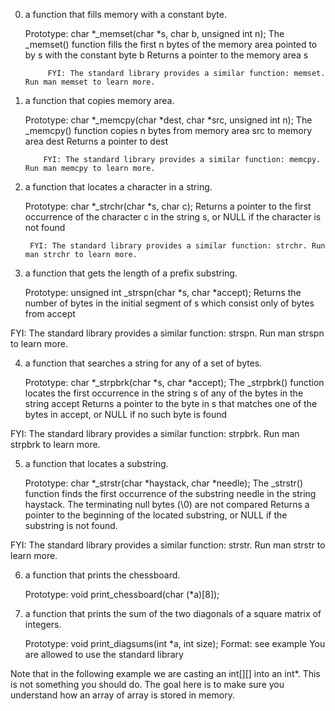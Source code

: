 0. a function that fills memory with a constant byte.

    Prototype: char *_memset(char *s, char b, unsigned int n);
	    The _memset() function fills the first n bytes of the memory area pointed to by s with the constant byte b
		    Returns a pointer to the memory area s

			FYI: The standard library provides a similar function: memset. Run man memset to learn more.

1.  a function that copies memory area.

    Prototype: char *_memcpy(char *dest, char *src, unsigned int n);
	    The _memcpy() function copies n bytes from memory area src to memory area dest
		    Returns a pointer to dest

			FYI: The standard library provides a similar function: memcpy. Run man memcpy to learn more.

2. a function that locates a character in a string.

    Prototype: char *_strchr(char *s, char c);
	    Returns a pointer to the first occurrence of the character c in the string s, or NULL if the character is not found

		FYI: The standard library provides a similar function: strchr. Run man strchr to learn more.

3. a function that gets the length of a prefix substring.

    Prototype: unsigned int _strspn(char *s, char *accept);
    Returns the number of bytes in the initial segment of s which consist only of bytes from accept

FYI: The standard library provides a similar function: strspn. Run man strspn to learn more.

4. a function that searches a string for any of a set of bytes.

    Prototype: char *_strpbrk(char *s, char *accept);
    The _strpbrk() function locates the first occurrence in the string s of any of the bytes in the string accept
    Returns a pointer to the byte in s that matches one of the bytes in accept, or NULL if no such byte is found

FYI: The standard library provides a similar function: strpbrk. Run man strpbrk to learn more.

5. a function that locates a substring.

    Prototype: char *_strstr(char *haystack, char *needle);
    The _strstr() function finds the first occurrence of the substring needle in the string haystack. The terminating null bytes (\0) are not compared
    Returns a pointer to the beginning of the located substring, or NULL if the substring is not found.

FYI: The standard library provides a similar function: strstr. Run man strstr to learn more.

6. a function that prints the chessboard.

    Prototype: void print_chessboard(char (*a)[8]);

7. a function that prints the sum of the two diagonals of a square matrix of integers.

    Prototype: void print_diagsums(int *a, int size);
    Format: see example
    You are allowed to use the standard library

Note that in the following example we are casting an int[][] into an int*. This is not something you should do. The goal here is to make sure you understand how an array of array is stored in memory.
